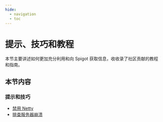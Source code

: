 ```yaml
---
hide:
  - navigation
  - toc
---
```


# 提示、技巧和教程

本节主要讲述如何更加充分利用和向 Spigot 获取信息，收收录了社区贡献的教程和指南。

## 本节内容

### 提示和技巧

- [禁用 Netty](disabling-netty.md)
- [排查服务器崩溃](isolating-crashes.md)